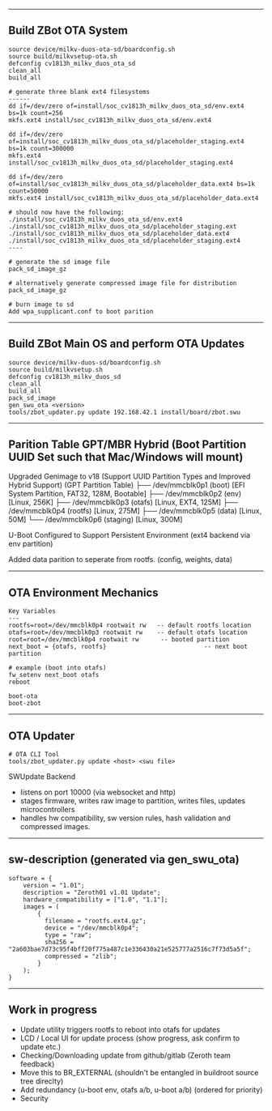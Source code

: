 ------------------------------------
Build ZBot OTA System
------------------------------------
```
source device/milkv-duos-ota-sd/boardconfig.sh 
source build/milkvsetup-ota.sh 
defconfig cv1813h_milkv_duos_ota_sd
clean_all
build_all

# generate three blank ext4 filesystems
------
dd if=/dev/zero of=install/soc_cv1813h_milkv_duos_ota_sd/env.ext4 bs=1k count=256
mkfs.ext4 install/soc_cv1813h_milkv_duos_ota_sd/env.ext4 

dd if=/dev/zero of=install/soc_cv1813h_milkv_duos_ota_sd/placeholder_staging.ext4 bs=1k count=300000
mkfs.ext4 install/soc_cv1813h_milkv_duos_ota_sd/placeholder_staging.ext4 

dd if=/dev/zero of=install/soc_cv1813h_milkv_duos_ota_sd/placeholder_data.ext4 bs=1k count=50000
mkfs.ext4 install/soc_cv1813h_milkv_duos_ota_sd/placeholder_data.ext4 

# should now have the following:
./install/soc_cv1813h_milkv_duos_ota_sd/env.ext4
./install/soc_cv1813h_milkv_duos_ota_sd/placeholder_staging.ext
./install/soc_cv1813h_milkv_duos_ota_sd/placeholder_data.ext4
./install/soc_cv1813h_milkv_duos_ota_sd/placeholder_staging.ext4
----

# generate the sd image file
pack_sd_image_gz

# alternatively generate compressed image file for distribution
pack_sd_image_gz

# burn image to sd
Add wpa_supplicant.conf to boot parition
```


------------------------------------
Build ZBot Main OS and perform OTA Updates
------------------------------------
```
source device/milkv-duos-sd/boardconfig.sh 
source build/milkvsetup.sh 
defconfig cv1813h_milkv_duos_sd
clean_all
build_all
pack_sd_image
gen_swu_ota <version>
tools/zbot_updater.py update 192.168.42.1 install/board/zbot.swu
```


------------------------------------
Parition Table
GPT/MBR Hybrid (Boot Partition UUID Set such that Mac/Windows will mount)
------------------------------------
Upgraded Genimage to v18 (Support UUID Partition Types and Improved Hybrid Support)
(GPT Partition Table)
├── /dev/mmcblk0p1 (boot) [EFI System Partition, FAT32, 128M, Bootable]
├── /dev/mmcblk0p2 (env) [Linux, 256K]
├── /dev/mmcblk0p3 (otafs) [Linux, EXT4, 125M]
├── /dev/mmcblk0p4 (rootfs) [Linux, 275M]
├── /dev/mmcblk0p5 (data) [Linux, 50M]
└── /dev/mmcblk0p6 (staging) [Linux, 300M]

U-Boot Configured to Support Persistent Environment (ext4 backend via env partition)

Added data parition to seperate from rootfs. (config, weights, data)

------------------------------------
OTA Environment Mechanics
------------------------------------
```
Key Variables
---
rootfs=root=/dev/mmcblk0p4 rootwait rw   -- default rootfs location
otafs=root=/dev/mmcblk0p3 rootwait rw    -- default otafs location
root=root=/dev/mmcblk0p4 rootwait rw      -- booted partition
next_boot = {otafs, rootfs}                           -- next boot partition

# example (boot into otafs)
fw_setenv next_boot otafs
reboot

boot-ota
boot-zbot
```

------------------------------------
OTA Updater
------------------------------------
```
# OTA CLI Tool
tools/zbot_updater.py update <host> <swu file>
```

SWUpdate Backend
- listens on port 10000 (via websocket and http)
- stages firmware, writes raw image to partition, writes files, updates microcontrollers
- handles hw compatibility, sw version rules, hash validation and compressed images.


---
sw-description (generated via gen_swu_ota)
---
```
software = {
    version = "1.01";
    description = "Zeroth01 v1.01 Update";
    hardware_compatibility = ["1.0", "1.1"];
    images = (
        {
          filename = "rootfs.ext4.gz";
          device = "/dev/mmcblk0p4";
          type = "raw";
          sha256 = "2a603bae7d73c95f4bff20f775a487c1e336430a21e525777a2516c7f73d5a5f";
          compressed = "zlib";
        }
    );
}
```

------------------------------------
Work in progress
------------------------------------
- Update utility triggers rootfs to reboot into otafs for updates
- LCD / Local UI for update process (show progress, ask confirm to update etc.)
- Checking/Downloading update from github/gitlab (Zeroth team feedback)
- Move this to BR_EXTERNAL (shouldn't be entangled in buildroot source tree direclty)
- Add redundancy (u-boot env,  otafs a/b, u-boot a/b) (ordered for priority)
- Security
